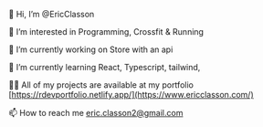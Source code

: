 👋 Hi, I’m @EricClasson
  
👀 I’m interested in Programming, Crossfit & Running

🔭 I’m currently working on Store with an api
  
🌱 I’m currently learning React, Typescript, tailwind,

👨‍💻 All of my projects are available at my portfolio [https://rdevportfolio.netlify.app/](https://www.ericclasson.com/)

📫 How to reach me eric.classon2@gmail.com



<!---
EricClasson/EricClasson is a ✨ special ✨ repository because its `README.md` (this file) appears on your GitHub profile.
You can click the Preview link to take a look at your changes.
--->
